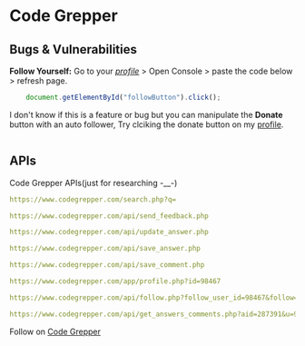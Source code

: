 # Code Grepper

## Bugs & Vulnerabilities

**Follow Yourself:** Go to your *[profile][Profile]* > Open Console > paste the code below > refresh page.

```js
    document.getElementById("followButton").click();
```

I don't know if this is a feature or bug but you can manipulate the **Donate** button with an auto follower, Try clciking the donate button on my [profile](https://www.codegrepper.com/app/profile.php?id=98467).

```js
```
## APIs

Code Grepper APIs(just for researching -__-)

```yaml
https://www.codegrepper.com/search.php?q=
```

```yaml
https://www.codegrepper.com/api/send_feedback.php
```

```yaml
https://www.codegrepper.com/api/update_answer.php
```

```yaml
https://www.codegrepper.com/api/save_answer.php
```

```yaml
https://www.codegrepper.com/api/save_comment.php
```

```yaml
https://www.codegrepper.com/app/profile.php?id=98467
```

```yaml
https://www.codegrepper.com/api/follow.php?follow_user_id=98467&follow=1
```

```yaml
https://www.codegrepper.com/api/get_answers_comments.php?aid=287391&u=98467
```

Follow on [Code Grepper][Profile]

[Profile]: https://www.codegrepper.com/app/profile.php?id=98467